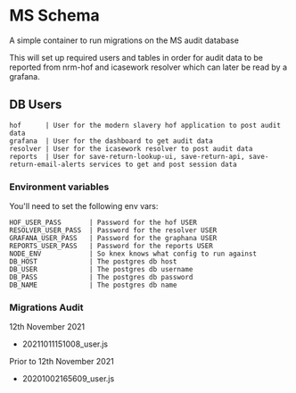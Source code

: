 # MS Schema

A simple container to run migrations on the MS audit database

This will set up required users and tables in order for audit data to be reported from nrm-hof and icasework resolver which can later be read by a grafana.

## DB Users
```
hof      | User for the modern slavery hof application to post audit data
grafana  | User for the dashboard to get audit data
resolver | User for the icasework resolver to post audit data
reports  | User for save-return-lookup-ui, save-return-api, save-return-email-alerts services to get and post session data
```

### Environment variables

You'll need to set the following env vars:

```
HOF_USER_PASS       | Password for the hof USER
RESOLVER_USER_PASS  | Password for the resolver USER
GRAFANA_USER_PASS   | Password for the graphana USER
REPORTS_USER_PASS   | Password for the reports USER
NODE_ENV            | So knex knows what config to run against
DB_HOST             | The postgres db host
DB_USER             | The postgres db username
DB_PASS             | The postgres db password
DB_NAME             | The postgres db name
```

### Migrations Audit

12th November 2021
- 20211011151008_user.js

Prior to 12th November 2021
- 20201002165609_user.js
